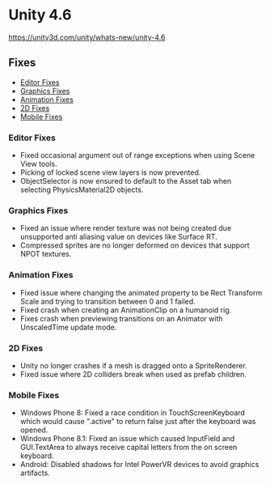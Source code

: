 # Unity 4.6

https://unity3d.com/unity/whats-new/unity-4.6

## Fixes

- [Editor Fixes](#editor-fixes)
- [Graphics Fixes](#graphics-fixes)
- [Animation Fixes](#animation-fixes)
- [2D Fixes](#2d-fixes)
- [Mobile Fixes](#mobile-fixes)


### Editor Fixes

*   Fixed occasional argument out of range exceptions when using Scene View tools.
*   Picking of locked scene view layers is now prevented.
*   ObjectSelector is now ensured to default to the Asset tab when selecting PhysicsMaterial2D objects.

### Graphics Fixes

*   Fixed an issue where render texture was not being created due unsupported anti aliasing value on devices like Surface RT.
*   Compressed sprites are no longer deformed on devices that support NPOT textures.

### Animation Fixes

*   Fixed issue where changing the animated property to be Rect Transform Scale and trying to transition between 0 and 1 failed.
*   Fixed crash when creating an AnimationClip on a humanoid rig.
*   Fixes crash when previewing transitions on an Animator with UnscaledTime update mode.

### 2D Fixes

*   Unity no longer crashes if a mesh is dragged onto a SpriteRenderer.
*   Fixed issue where 2D colliders break when used as prefab children.

### Mobile Fixes

*   Windows Phone 8: Fixed a race condition in TouchScreenKeyboard which would cause ".active" to return false just after the keyboard was opened.
*   Windows Phone 8.1: Fixed an issue which caused InputField and GUI.TextArea to always receive capital letters from the on screen keyboard.
*   Android: Disabled shadows for Intel PowerVR devices to avoid graphics artifacts.